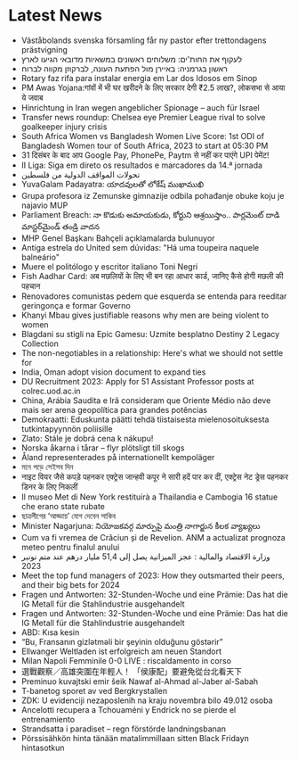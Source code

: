 # Latest News
-  Väståbolands svenska församling får ny pastor efter trettondagens prästvigning
-  לעקוף את החות'ים: משלוחים ראשונים במשאיות מדובאי הגיעו לארץ
-  ראשון בגרמניה: באיירן מול הפתעת העונה, לברקוזן מקווה לברוח
-  Rotary faz rifa para instalar energia em Lar dos Idosos em Sinop
-  PM Awas Yojana:गांवों में भी घर खरीदने के लिए सरकार देगी ₹2.5 लाख?, लोकसभा से आया ये जवाब
-  Hinrichtung in Iran wegen angeblicher Spionage – auch für Israel
-  Transfer news roundup: Chelsea eye Premier League rival to solve goalkeeper injury crisis
-  South Africa Women vs Bangladesh Women Live Score: 1st ODI of Bangladesh Women tour of South Africa, 2023 to start at 05:30 PM
-  31 दिसंबर के बाद आप Google Pay, PhonePe, Paytm से नहीं कर पाएंगे UPI पेमेंट!
-  II Liga: Siga em direto os resultados e marcadores da 14.ª jornada
-  تحولات المواقف الدولية من فلسطين
-  YuvaGalam Padayatra: యాదవులతో లోకేష్ ముఖాముఖి
-  Grupa profesora iz Zemunske gimnazije odbila pohađanje obuke koju je najavio MUP
-  Parliament Breach: నా కొడుకు అమాయకుడు, కోర్టుని ఆశ్రయిస్తాం.. పార్లమెంట్ దాడి మాస్టర్‌మైండ్ తండ్రి వాదన
-  MHP Genel Başkanı Bahçeli açıklamalarda bulunuyor
-  Antiga estrela do United sem dúvidas: "Há uma toupeira naquele balneário"
-  Muere el politólogo y escritor italiano Toni Negri
-  Fish Aadhar Card: अब मछलियों के लिए भी बन रहा आधार कार्ड, जानिए कैसे होगी मछली की पहचान
-  Renovadores comunistas pedem que esquerda se entenda para reeditar geringonça e formar Governo
-  Khanyi Mbau gives justifiable reasons why men are being violent to women
-  Blagdani su stigli na Epic Gamesu: Uzmite besplatno Destiny 2 Legacy Collection
-  The non-negotiables in a relationship: Here's what we should not settle for
-  India, Oman adopt vision document to expand ties
-  DU Recruitment 2023: Apply for 51 Assistant Professor posts at colrec.uod.ac.in
-  China, Arábia Saudita e Irã consideram que Oriente Médio não deve mais ser arena geopolítica para grandes potências
-  Demokraatti: Eduskunta päätti tehdä tiistaisesta mielenosoituksesta tutkintapyynnön poliisille
-  Zlato: Stále je dobrá cena k nákupu!
-  Norska åkarna i tårar – flyr plötsligt till skogs
-  Åland representerades på internationellt kempoläger
-  মনে পড়ে সেইসব দিন
-  नाइट वियर जैसे कपड़े पहनकर एक्ट्रेस जान्हवी कपूर ने सारी हदें पार कर दीं, एक्ट्रेस नेट ड्रेस पहनकर डिनर के लिए निकलीं
-  Il museo Met di New York restituirà a Thailandia e Cambogia 16 statue che erano state rubate
-  ছাত্রলীগের ‘আড্ডায়’ যোগ দেবেন সাকিব
-  Minister Nagarjuna: నియోజకవర్గ మార్పుపై మంత్రి నాగార్జున కీలక వ్యాఖ్యలు
-  Cum va fi vremea de Crăciun și de Revelion. ANM a actualizat prognoza meteo pentru finalul anului
-  وزارة الاقتصاد والمالية : عجز الميزانية يصل إلى 51,4 مليار درهم عند متم نونبر 2023
-  Meet the top fund managers of 2023: How they outsmarted their peers, and their big bets for 2024
-  Fragen und Antworten: 32-Stunden-Woche und eine Prämie: Das hat die IG Metall für die Stahlindustrie ausgehandelt
-  Fragen und Antworten: 32-Stunden-Woche und eine Prämie: Das hat die IG Metall für die Stahlindustrie ausgehandelt
-  ABD: Kısa kesin
-  “Bu, Fransanın gizlətməli bir şeyinin olduğunu göstərir”
-  Ellwanger Weltladen ist erfolgreich am neuen Standort
-  Milan Napoli Femminile 0-0 LIVE : riscaldamento in corso
-  選戰觀察／高雄突圍在年輕人！ 「侯康配」要避免從台北看天下
-  Preminuo kuvajtski emir šeik Nawaf al-Ahmad al-Jaber al-Sabah
-  T-banetog sporet av ved Bergkrystallen
-  ZDK: U evidenciji nezaposlenih na kraju novembra bilo 49.012 osoba
-  Ancelotti recupera a Tchouaméni y Endrick no se pierde el entrenamiento
-  Strandsatta i paradiset – regn förstörde landningsbanan
-  Pörssisähkön hinta tänään matalimmillaan sitten Black Fridayn hintasotkun
